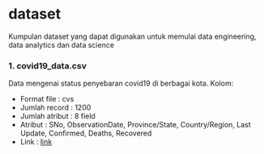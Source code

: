 # dataset

Kumpulan dataset yang dapat digunakan untuk memulai data engineering, data analytics dan data science

### 1. covid19_data.csv
Data mengenai status penyebaran covid19 di berbagai kota. 
Kolom:
- Format file     : cvs
- Jumlah record   : 1200
- Jumlah atribut  : 8 field
- Atribut         : SNo, ObservationDate, Province/State, Country/Region, Last Update, Confirmed, Deaths, Recovered
- Link            : [link](https://github.com/project303/YavaCE-Cookbook/blob/master/Persiapan%20Hardware.md)
